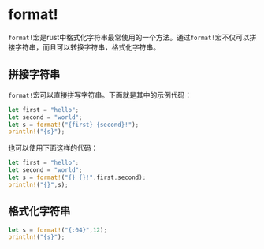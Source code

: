 # format!

`format!`宏是rust中格式化字符串最常使用的一个方法。通过`format!`宏不仅可以拼接字符串，而且可以转换字符串，格式化字符串。

## 拼接字符串

`format!`宏可以直接拼写字符串。下面就是其中的示例代码：

```rust
let first = "hello";
let second = "world";
let s = format!("{first} {second}!");
println!("{s}");
```
也可以使用下面这样的代码：
```rust
let first = "hello";
let second = "world";
let s = format!("{} {}!",first,second);
println!("{}",s);
```

## 格式化字符串

```rust
let s = format!("{:04}",12);
println!("{s}");
```
